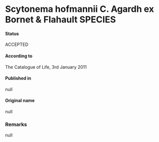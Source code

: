 # Scytonema hofmannii C. Agardh ex Bornet & Flahault SPECIES

#### Status
ACCEPTED

#### According to
The Catalogue of Life, 3rd January 2011

#### Published in
null

#### Original name
null

### Remarks
null